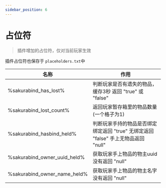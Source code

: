 ```yaml
---
sidebar_position: 6
---
```


# 占位符

>  插件增加的占位符，仅对当前玩家生效



插件占位符也保存于 `placeholders.txt`中

| 名称                         | 作用                                                         |
| ---------------------------- | ------------------------------------------------------------ |
| %sakurabind_has_lost%        | 判断玩家是否有遗失的物品，缓存3秒 返回 "true" 或 "false"     |
| %sakurabind_lost_count%      | 返回玩家暂存箱里的物品数量(一个格子为1)                      |
| %sakurabind_hasbind_held%    | 判断玩家手持的物品是否绑定 绑定返回 "true" 无绑定返回 "false" 手上无物品返回 "null" |
| %sakurabind_owner_uuid_held% | 获取玩家手上物品的物主uuid 没有返回 "null"                   |
| %sakurabind_owner_name_held% | 获取玩家手上物品的物主名字 没有返回 "null"                   |

